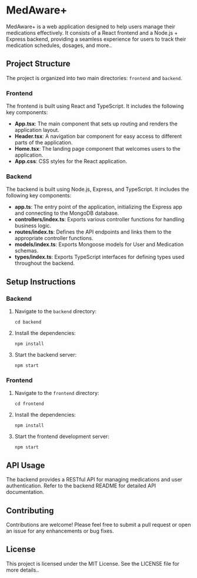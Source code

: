 # MedAware+

MedAware+ is a web application designed to help users manage their medications effectively. It consists of a React frontend and a Node.js + Express backend, providing a seamless experience for users to track their medication schedules, dosages, and more..

## Project Structure

The project is organized into two main directories: `frontend` and `backend`.

### Frontend

The frontend is built using React and TypeScript. It includes the following key components:

- **App.tsx**: The main component that sets up routing and renders the application layout.
- **Header.tsx**: A navigation bar component for easy access to different parts of the application.
- **Home.tsx**: The landing page component that welcomes users to the application.
- **App.css**: CSS styles for the React application.

### Backend

The backend is built using Node.js, Express, and TypeScript. It includes the following key components:

- **app.ts**: The entry point of the application, initializing the Express app and connecting to the MongoDB database.
- **controllers/index.ts**: Exports various controller functions for handling business logic.
- **routes/index.ts**: Defines the API endpoints and links them to the appropriate controller functions.
- **models/index.ts**: Exports Mongoose models for User and Medication schemas.
- **types/index.ts**: Exports TypeScript interfaces for defining types used throughout the backend.

## Setup Instructions

### Backend

1. Navigate to the `backend` directory:
   ```
   cd backend
   ```

2. Install the dependencies:
   ```
   npm install
   ```

3. Start the backend server:
   ```
   npm start
   ```

### Frontend

1. Navigate to the `frontend` directory:
   ```
   cd frontend
   ```

2. Install the dependencies:
   ```
   npm install
   ```

3. Start the frontend development server:
   ```
   npm start
   ```

## API Usage

The backend provides a RESTful API for managing medications and user authentication. Refer to the backend README for detailed API documentation.

## Contributing

Contributions are welcome! Please feel free to submit a pull request or open an issue for any enhancements or bug fixes.

## License

This project is licensed under the MIT License. See the LICENSE file for more details..
